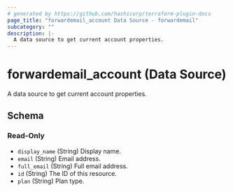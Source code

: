 ```yaml
---
# generated by https://github.com/hashicorp/terraform-plugin-docs
page_title: "forwardemail_account Data Source - forwardemail"
subcategory: ""
description: |-
  A data source to get current account properties.
---
```


# forwardemail_account (Data Source)

A data source to get current account properties.



<!-- schema generated by tfplugindocs -->
## Schema

### Read-Only

- `display_name` (String) Display name.
- `email` (String) Email address.
- `full_email` (String) Full email address.
- `id` (String) The ID of this resource.
- `plan` (String) Plan type.
